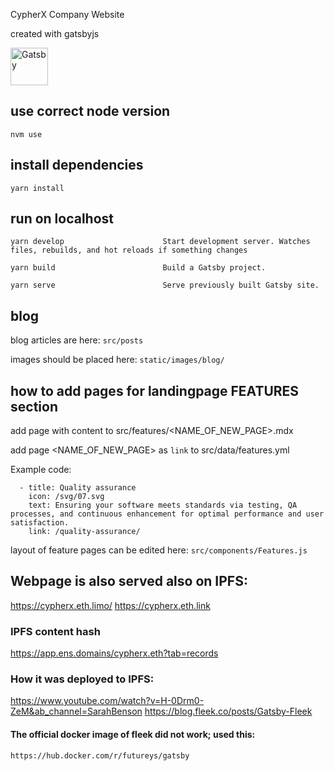 CypherX Company Website

created with gatsbyjs


  <a href="https://www.gatsbyjs.com">
    <img alt="Gatsby" src="https://www.gatsbyjs.com/Gatsby-Monogram.svg" width="60" />
  </a>

## use correct node version
`nvm use`

## install dependencies 

`yarn install`

## run on localhost
```
yarn develop                      Start development server. Watches files, rebuilds, and hot reloads if something changes

yarn build                        Build a Gatsby project.

yarn serve                        Serve previously built Gatsby site.
```

## blog
blog articles are here: `src/posts`

images should be placed here: `static/images/blog/` 

## how to add pages for landingpage FEATURES section

add page with content to src/features/<NAME_OF_NEW_PAGE>.mdx

add page <NAME_OF_NEW_PAGE> as `link` to src/data/features.yml

Example code:
```
  - title: Quality assurance
    icon: /svg/07.svg
    text: Ensuring your software meets standards via testing, QA processes, and continuous enhancement for optimal performance and user satisfaction.
    link: /quality-assurance/
```

layout of feature pages can be edited here:
`src/components/Features.js`

## Webpage is also served also on IPFS:
https://cypherx.eth.limo/
https://cypherx.eth.link

### IPFS content hash
https://app.ens.domains/cypherx.eth?tab=records

### How it was deployed to IPFS:
https://www.youtube.com/watch?v=H-0Drm0-ZeM&ab_channel=SarahBenson
https://blog.fleek.co/posts/Gatsby-Fleek

#### The official docker image of fleek did not work; used this:
`https://hub.docker.com/r/futureys/gatsby`

